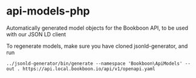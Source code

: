 # api-models-php

Automatically generated model objects for the Bookboon API, to be used with our JSON LD client

To regenerate models, make sure you have cloned jsonld-generator, and run

```shell
../jsonld-generator/bin/generate --namespace 'Bookboon\ApiModels' --out . https://api.local.bookboon.io/api/v1/openapi.yaml
```
